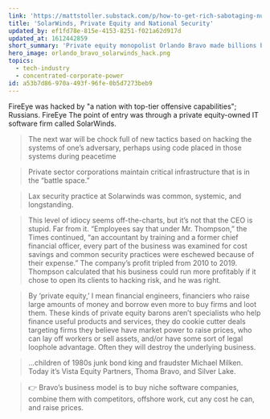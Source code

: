 ```yaml
---
link: 'https://mattstoller.substack.com/p/how-to-get-rich-sabotaging-nuclear'
title: 'SolarWinds, Private Equity and National Security'
updated_by: ef1fd78e-815e-4153-8251-f021a62d917d
updated_at: 1612442859
short_summary: 'Private equity monopolist Orlando Bravo made billions by putting our whole society at risk.'
hero_image: orlando_bravo_solarwinds_hack.png
topics:
  - tech-industry
  - concentrated-corporate-power
id: a53b7d86-970a-493f-96fe-0b5d7273beb9
---
```

FireEye was hacked by "a nation with top-tier offensive capabilities"; Russians. FireEye The point of entry was through a private equity-owned IT software firm called SolarWinds.


> The next war will be chock full of new tactics based on hacking the systems of one’s adversary, perhaps using code placed in those systems during peacetime

> Private sector corporations maintain critical infrastructure that is in the “battle space.”

> Lax security practice at Solarwinds was common, systemic, and longstanding.

> This level of idiocy seems off-the-charts, but it’s not that the CEO is stupid. Far from it. “Employees say that under Mr. Thompson,” the Times continued, “an accountant by training and a former chief financial officer, every part of the business was examined for cost savings and common security practices were eschewed because of their expense.” The company’s profit tripled from 2010 to 2019. Thompson calculated that his business could run more profitably if it chose to open its clients to hacking risk, and he was right.

> By ‘private equity,’ I mean financial engineers, financiers who raise large amounts of money and borrow even more to buy firms and loot them. These kinds of private equity barons aren’t specialists who help finance useful products and services, they do cookie cutter deals targeting firms they believe have market power to raise prices, who can lay off workers or sell assets, and/or have some sort of legal loophole advantage. Often they will destroy the underlying business.

> ...children of 1980s junk bond king and fraudster Michael Milken. Today it’s Vista Equity Partners, Thoma Bravo, and Silver Lake.

> 👉 Bravo’s business model is to buy niche software companies, combine them with competitors, offshore work, cut any cost he can, and raise prices.